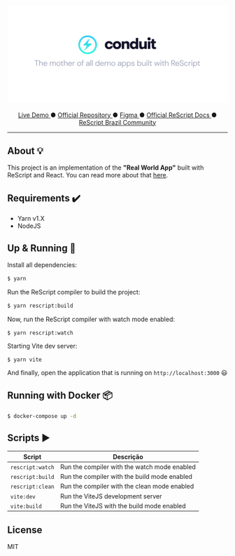 <p align="center">
  <img src="./static/github-cover.png" />
  <br />
  <br />
  <a href="https://github.com/rescripbr/rescript-conduit"> Live Demo </a> ●
  <a href="https://github.com/gothinkster/realworld"> Official Repository </a> ●
  <a href="https://www.figma.com/file/zC8MJMVbnWGvHNYkBWe1kI/Conduit?node-id=1%3A46"> Figma </a> ●
  <a href="https://rescript-lang.org/"> Official ReScript Docs </a> ●
  <a href="https://github.com/rescripbr"> ReScript Brazil Community </a>
</p>

<hr />

## About 💡

This project is an implementation of the **"Real World App"** built with ReScript and React. You can read more about that [here](https://github.com/gothinkster/realworld).

## Requirements ✔️

- Yarn v1.X
- NodeJS

## Up & Running 🚀

Install all dependencies:

```sh
$ yarn
```

Run the ReScript compiler to build the project:

```sh
$ yarn rescript:build
```

Now, run the ReScript compiler with watch mode enabled:

```$
$ yarn rescript:watch
```

Starting Vite dev server:
```$
$ yarn vite
```

And finally, open the application that is running on `http://localhost:3000` 😃

## Running with Docker 📦

```sh
$ docker-compose up -d
```

## Scripts ▶️

| Script            | Descrição                                                                      |
| ----------------- | ------------------------------------------------------------------------------ |
| `rescript:watch`  | Run the compiler with the watch mode enabled                                   |
| `rescript:build`  | Run the compiler with the build mode enabled                                   |
| `rescript:clean`  | Run the compiler with the clean mode enabled                                   |
| `vite:dev`        | Run the ViteJS development server                                              |
| `vite:build`      | Run the ViteJS with the build mode enabled                                     |


## License
MIT
